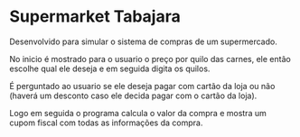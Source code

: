 # Supermarket Tabajara

Desenvolvido para simular o sistema de compras de um supermercado. 

No inicio é mostrado para o usuario o preço por quilo das carnes, ele então escolhe qual ele deseja e em seguida digita os quilos. 

É perguntado ao usuario se ele deseja pagar com cartão da loja ou não (haverá um desconto caso ele decida pagar com o cartão da loja). 

Logo em seguida o programa calcula o valor da compra e mostra um cupom fiscal com todas as informações da compra. 
 
